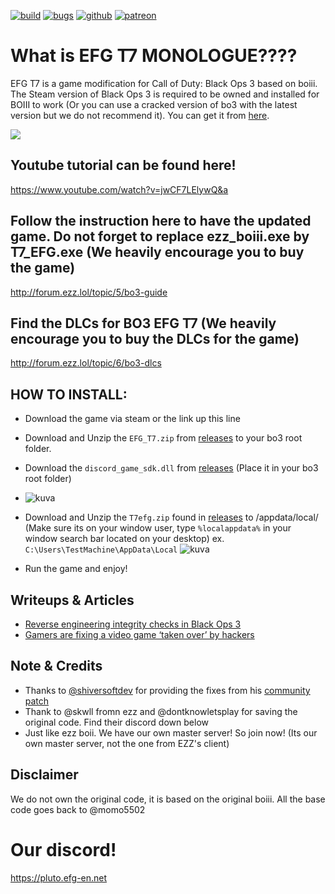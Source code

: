 [![build](https://img.shields.io/github/actions/workflow/status/momo5502/boiii/build.yml?branch=main&label=Build&logo=github)](https://github.com/momo5502/boiii/actions)
[![bugs](https://img.shields.io/github/issues/momo5502/boiii/bug?label=Bugs)](https://github.com/momo5502/boiii/issues?q=is%3Aissue+is%3Aopen+label%3Abug)
[![github](https://img.shields.io/badge/GitHub-support-c96198.svg?logo=github)](https://github.com/sponsors/momo5502)
[![patreon](https://img.shields.io/badge/Patreon-support-red.svg?logo=patreon)](https://www.patreon.com/xlabsproject)


# What is EFG T7 MONOLOGUE????

EFG T7 is a game modification for Call of Duty: Black Ops 3 based on boiii.  
The Steam version of Black Ops 3 is required to be owned and installed for BOIII to work (Or you can use a cracked version of bo3 with the latest version but we do not recommend it). You can get it from <a href="https://store.steampowered.com/app/311210/Call_of_Duty_Black_Ops_III/">here</a>.

<img src="https://cdn.discordapp.com/attachments/623352372998963233/1131209997724942457/EFG_Black_Logo_512x512.gif">

## Youtube tutorial can be found here!
https://www.youtube.com/watch?v=jwCF7LElywQ&a

## Follow the instruction here to have the updated game. Do not forget to replace ezz_boiii.exe by T7_EFG.exe (We heavily encourage you to buy the game)
http://forum.ezz.lol/topic/5/bo3-guide
## Find the DLCs for BO3 EFG T7 (We heavily encourage you to buy the DLCs for the game)
http://forum.ezz.lol/topic/6/bo3-dlcs

## HOW TO INSTALL:
- Download the game via steam or the link up this line
- Download and Unzip the ```EFG_T7.zip``` from [releases](https://github.com/xMonologue/EFG_T7/releases) to your bo3 root folder.
- Download the ```discord_game_sdk.dll``` from [releases](https://github.com/xMonologue/EFG_T7/releases) (Place it in your bo3 root folder)
- ![kuva](https://github.com/xMonologue/EFG_T7/assets/77815199/e868d924-3a5c-4e37-9986-758747c5571d)


- Download and Unzip the ```T7efg.zip``` found in [releases](https://github.com/xMonologue/EFG_T7/releases) to /appdata/local/ (Make sure its on your window user, type ```%localappdata%``` in your window search bar located on your desktop) ex. ```C:\Users\TestMachine\AppData\Local```
  ![kuva](https://github.com/xMonologue/EFG_T7/assets/77815199/b211ac18-5e3e-4203-a4b2-914081d908db)

- Run the game and enjoy!


## Writeups & Articles

- <a href="https://momo5502.com/posts/2022-11-17-reverse-engineering-integrity-checks-in-black-ops-3/">Reverse engineering integrity checks in Black Ops 3</a>
- <a href="https://techcrunch.com/2023/02/28/gamers-are-fixing-a-video-game-taken-over-by-hackers/">Gamers are fixing a video game ‘taken over’ by hackers</a>

## Note & Credits
- Thanks to <a href="https://github.com/shiversoftdev">@shiversoftdev</a> for providing the fixes from his <a href="https://github.com/shiversoftdev/t7patch">community patch</a>
- Thank to @skwll fromn ezz and @dontknowletsplay for saving the original code. Find their discord down below
- Just like ezz boii. We have our own master server! So join now! (Its our own master server, not the one from EZZ's client)

## Disclaimer
We do not own the original code, it is based on the original boiii. All the base code goes back to @momo5502

# Our discord!
https://pluto.efg-en.net
